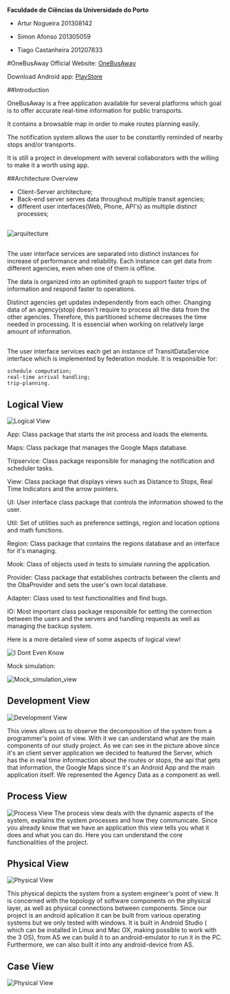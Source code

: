 
**Faculdade de Ciências da Universidade do Porto**

- Artur Nogueira 201308142

- Simon Afonso 201305059

- Tiago Castanheira 201207833

#OneBusAway
Official Website: [OneBusAway](http://www.onebusaway.org/)

Download Android app: [PlayStore](https://play.google.com/store/apps/details?id=com.joulespersecond.seattlebusbot)

##Introduction

OneBusAway is a free application available for several platforms which goal is to offer accurate real-time information for public transports.

It contains a browsable map in order to make routes planning easily.

The notification system allows the user to be constantly reminded of nearby stops and/or transports.

It is still a project in development with several collaborators with the willing to make it a worth using app.

##Architecture Overview

* Client-Server architecture;
* Back-end server serves data throughout multiple transit agencies;
* different user interfaces(Web, Phone, API's) as multiple distinct processes;

##

![arquitecture](https://github.com/OneBusAway/onebusaway-application-modules/wiki/ArchitectureDiagram.png)

##

The user interface services are separated into distinct instances for increase of performance and reliability. Each instance can get data from different agencies, even when one of them is offline.

The data is organized into an optimited graph to support faster trips of information and respond faster to operations. 

Distinct agencies get updates independently from each other. Changing data of an agency(stop) doesn't require to process all the data from the other agencies. Therefore, this partitioned scheme decreases the time needed in processing. It is essencial when working on relatively large amount of information.

##

The user interface services each get an instance of TransitDataService interface which is implemented by federation module. It is responsible for:

    schedule computation;
    real-time arrival handling;
    trip-planning.

## Logical View

![Logical View](https://github.com/heav1811/onebusaway-android/blob/master/ASSO-docs/PackageView.png?raw=true)

App: Class package that starts the init process and loads the elements.

Maps: Class package that manages the Google Maps database.

Tripservice: Class package responsible for managing the notification and scheduler tasks.

View: Class package that displays views such as Distance to Stops, Real Time Indicators and the arrow pointers.

UI: User interface class package that controls the information showed to the user.

Util: Set of utilities such as preference settings, region and location options and math functions.

Region: Class package that contains the regions database and an interface for it's managing.

Mook: Class of objects used in tests to simulate running the application.

Provider: Class package that establishes contracts between the clients and the ObaProvider and sets the user's own local database.

Adapter: Class used to test functionalities and find bugs.

IO: Most important class package responsible for setting the connection between the users and the servers and handling requests as well as managing the backup system.


Here is a more detailed view of some aspects of logical view!

![I Dont Even Know](https://github.com/tuianog/onebusaway-android/blob/master/ASSO-docs/development_view.png?raw=true)

Mock simulation: 

![Mock_simulation_view](https://github.com/tuianog/onebusaway-android/blob/master/ASSO-docs/development_mock_simulation.png?raw=true)


## Development View

![Development View](https://github.com/heav1811/onebusaway-android/blob/master/ASSO-docs/implementation_view_v1.png?raw=true)

This views allows us to observe the decomposition of the system from a programmer's point of view. With it we can understand what are the main components of our study project. As we can see in the picture above since it's an client server application we decided to featured the Server, which has the in real time informaction about the routes or stops, the api that gets that information, the Google Maps since it's an Android App and the main application itself. We represented the Agency Data as a component as well. 


## Process View

![Process View](https://github.com/heav1811/onebusaway-android/blob/master/ASSO-docs/process_view.png?raw=true)
The process view deals with the dynamic aspects of the system, explains the system processes and how they communicate. Since you already know that we have an application this view tells you what it does and what you can do. Here you can understand the core functionalities of the project.


## Physical View

![Physical View](https://github.com/heav1811/onebusaway-android/blob/master/ASSO-docs/deployment%20.png?raw=true)


This physical depicts the system from a system engineer's point of view. It is concerned with the topology of software components on the physical layer, as well as physical connections between components. Since our project is an android aplication it can be built from various operating systems but we only tested with windows. It is built in Android Studio ( which can be installed in Linux and Mac OX, making possible to work with the 3 OS), from AS we can build it to an android-emulator to run it in the PC. Furthermore, we can also built it into any android-device from AS. 


## Case View

![Physical View](https://github.com/heav1811/onebusaway-android/blob/master/ASSO-docs/case_view.png?raw=true)